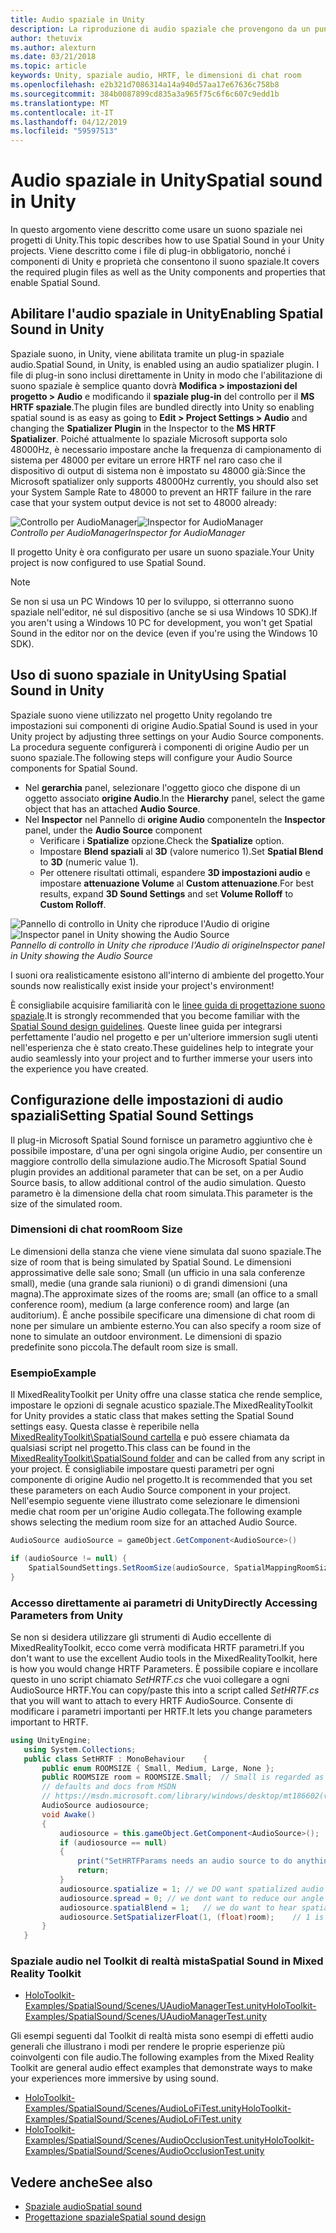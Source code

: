 ```yaml
---
title: Audio spaziale in Unity
description: La riproduzione di audio spaziale che provengono da un punto 3D specifico all'interno della scena Unity.
author: thetuvix
ms.author: alexturn
ms.date: 03/21/2018
ms.topic: article
keywords: Unity, spaziale audio, HRTF, le dimensioni di chat room
ms.openlocfilehash: e2b321d7086314a14a940d57aa17e67636c758b8
ms.sourcegitcommit: 384b0087899cd835a3a965f75c6f6c607c9edd1b
ms.translationtype: MT
ms.contentlocale: it-IT
ms.lasthandoff: 04/12/2019
ms.locfileid: "59597513"
---
```

# <a name="spatial-sound-in-unity"></a><span data-ttu-id="7bee5-104">Audio spaziale in Unity</span><span class="sxs-lookup"><span data-stu-id="7bee5-104">Spatial sound in Unity</span></span>

<span data-ttu-id="7bee5-105">In questo argomento viene descritto come usare un suono spaziale nei progetti di Unity.</span><span class="sxs-lookup"><span data-stu-id="7bee5-105">This topic describes how to use Spatial Sound in your Unity projects.</span></span> <span data-ttu-id="7bee5-106">Viene descritto come i file di plug-in obbligatorio, nonché i componenti di Unity e proprietà che consentono il suono spaziale.</span><span class="sxs-lookup"><span data-stu-id="7bee5-106">It covers the required plugin files as well as the Unity components and properties that enable Spatial Sound.</span></span>

## <a name="enabling-spatial-sound-in-unity"></a><span data-ttu-id="7bee5-107">Abilitare l'audio spaziale in Unity</span><span class="sxs-lookup"><span data-stu-id="7bee5-107">Enabling Spatial Sound in Unity</span></span>

<span data-ttu-id="7bee5-108">Spaziale suono, in Unity, viene abilitata tramite un plug-in spaziale audio.</span><span class="sxs-lookup"><span data-stu-id="7bee5-108">Spatial Sound, in Unity, is enabled using an audio spatializer plugin.</span></span> <span data-ttu-id="7bee5-109">I file di plug-in sono inclusi direttamente in Unity in modo che l'abilitazione di suono spaziale è semplice quanto dovrà **Modifica > impostazioni del progetto > Audio** e modificando il **spaziale plug-in** del controllo per il  **MS HRTF spaziale**.</span><span class="sxs-lookup"><span data-stu-id="7bee5-109">The plugin files are bundled directly into Unity so enabling spatial sound is as easy as going to **Edit > Project Settings > Audio** and changing the **Spatializer Plugin** in the Inspector to the **MS HRTF Spatializer**.</span></span> <span data-ttu-id="7bee5-110">Poiché attualmente lo spaziale Microsoft supporta solo 48000Hz, è necessario impostare anche la frequenza di campionamento di sistema per 48000 per evitare un errore HRTF nel raro caso che il dispositivo di output di sistema non è impostato su 48000 già:</span><span class="sxs-lookup"><span data-stu-id="7bee5-110">Since the Microsoft spatializer only supports 48000Hz currently, you should also set your System Sample Rate to 48000 to prevent an HRTF failure in the rare case that your system output device is not set to 48000 already:</span></span>

<span data-ttu-id="7bee5-111">![Controllo per AudioManager](images/audio-250px.png)</span><span class="sxs-lookup"><span data-stu-id="7bee5-111">![Inspector for AudioManager](images/audio-250px.png)</span></span><br>
<span data-ttu-id="7bee5-112">*Controllo per AudioManager*</span><span class="sxs-lookup"><span data-stu-id="7bee5-112">*Inspector for AudioManager*</span></span>

<span data-ttu-id="7bee5-113">Il progetto Unity è ora configurato per usare un suono spaziale.</span><span class="sxs-lookup"><span data-stu-id="7bee5-113">Your Unity project is now configured to use Spatial Sound.</span></span>

>[!NOTE]
><span data-ttu-id="7bee5-114">Se non si usa un PC Windows 10 per lo sviluppo, si otterranno suono spaziale nell'editor, né sul dispositivo (anche se si usa Windows 10 SDK).</span><span class="sxs-lookup"><span data-stu-id="7bee5-114">If you aren't using a Windows 10 PC for development, you won't get Spatial Sound in the editor nor on the device (even if you're using the Windows 10 SDK).</span></span>

## <a name="using-spatial-sound-in-unity"></a><span data-ttu-id="7bee5-115">Uso di suono spaziale in Unity</span><span class="sxs-lookup"><span data-stu-id="7bee5-115">Using Spatial Sound in Unity</span></span>

<span data-ttu-id="7bee5-116">Spaziale suono viene utilizzato nel progetto Unity regolando tre impostazioni sui componenti di origine Audio.</span><span class="sxs-lookup"><span data-stu-id="7bee5-116">Spatial Sound is used in your Unity project by adjusting three settings on your Audio Source components.</span></span> <span data-ttu-id="7bee5-117">La procedura seguente configurerà i componenti di origine Audio per un suono spaziale.</span><span class="sxs-lookup"><span data-stu-id="7bee5-117">The following steps will configure your Audio Source components for Spatial Sound.</span></span>
* <span data-ttu-id="7bee5-118">Nel **gerarchia** panel, selezionare l'oggetto gioco che dispone di un oggetto associato **origine Audio**.</span><span class="sxs-lookup"><span data-stu-id="7bee5-118">In the **Hierarchy** panel, select the game object that has an attached **Audio Source**.</span></span>
* <span data-ttu-id="7bee5-119">Nel **Inspector** nel Pannello di **origine Audio** componente</span><span class="sxs-lookup"><span data-stu-id="7bee5-119">In the **Inspector** panel, under the **Audio Source** component</span></span>
    * <span data-ttu-id="7bee5-120">Verificare i **Spatialize** opzione.</span><span class="sxs-lookup"><span data-stu-id="7bee5-120">Check the **Spatialize** option.</span></span>
    * <span data-ttu-id="7bee5-121">Impostare **Blend spaziali** al **3D** (valore numerico 1).</span><span class="sxs-lookup"><span data-stu-id="7bee5-121">Set **Spatial Blend** to **3D** (numeric value 1).</span></span>
    * <span data-ttu-id="7bee5-122">Per ottenere risultati ottimali, espandere **3D impostazioni audio** e impostare **attenuazione Volume** al **Custom attenuazione**.</span><span class="sxs-lookup"><span data-stu-id="7bee5-122">For best results, expand **3D Sound Settings** and set **Volume Rolloff** to **Custom Rolloff**.</span></span>

<span data-ttu-id="7bee5-123">![Pannello di controllo in Unity che riproduce l'Audio di origine](images/audiosource.png)</span><span class="sxs-lookup"><span data-stu-id="7bee5-123">![Inspector panel in Unity showing the Audio Source](images/audiosource.png)</span></span><br>
<span data-ttu-id="7bee5-124">*Pannello di controllo in Unity che riproduce l'Audio di origine*</span><span class="sxs-lookup"><span data-stu-id="7bee5-124">*Inspector panel in Unity showing the Audio Source*</span></span>

<span data-ttu-id="7bee5-125">I suoni ora realisticamente esistono all'interno di ambiente del progetto.</span><span class="sxs-lookup"><span data-stu-id="7bee5-125">Your sounds now realistically exist inside your project's environment!</span></span>

<span data-ttu-id="7bee5-126">È consigliabile acquisire familiarità con le [linee guida di progettazione suono spaziale](spatial-sound-design.md).</span><span class="sxs-lookup"><span data-stu-id="7bee5-126">It is strongly recommended that you become familiar with the [Spatial Sound design guidelines](spatial-sound-design.md).</span></span> <span data-ttu-id="7bee5-127">Queste linee guida per integrarsi perfettamente l'audio nel progetto e per un'ulteriore immersion sugli utenti nell'esperienza che è stato creato.</span><span class="sxs-lookup"><span data-stu-id="7bee5-127">These guidelines help to integrate your audio seamlessly into your project and to further immerse your users into the experience you have created.</span></span>

## <a name="setting-spatial-sound-settings"></a><span data-ttu-id="7bee5-128">Configurazione delle impostazioni di audio spaziali</span><span class="sxs-lookup"><span data-stu-id="7bee5-128">Setting Spatial Sound Settings</span></span>

<span data-ttu-id="7bee5-129">Il plug-in Microsoft Spatial Sound fornisce un parametro aggiuntivo che è possibile impostare, d'una per ogni singola origine Audio, per consentire un maggiore controllo della simulazione audio.</span><span class="sxs-lookup"><span data-stu-id="7bee5-129">The Microsoft Spatial Sound plugin provides an additional parameter that can be set, on a per Audio Source basis, to allow additional control of the audio simulation.</span></span> <span data-ttu-id="7bee5-130">Questo parametro è la dimensione della chat room simulata.</span><span class="sxs-lookup"><span data-stu-id="7bee5-130">This parameter is the size of the simulated room.</span></span>

### <a name="room-size"></a><span data-ttu-id="7bee5-131">Dimensioni di chat room</span><span class="sxs-lookup"><span data-stu-id="7bee5-131">Room Size</span></span>

<span data-ttu-id="7bee5-132">Le dimensioni della stanza che viene viene simulata dal suono spaziale.</span><span class="sxs-lookup"><span data-stu-id="7bee5-132">The size of room that is being simulated by Spatial Sound.</span></span> <span data-ttu-id="7bee5-133">Le dimensioni approssimative delle sale sono; Small (un ufficio in una sala conferenze small), medie (una grande sala riunioni) o di grandi dimensioni (una magna).</span><span class="sxs-lookup"><span data-stu-id="7bee5-133">The approximate sizes of the rooms are; small (an office to a small conference room), medium (a large conference room) and large (an auditorium).</span></span> <span data-ttu-id="7bee5-134">È anche possibile specificare una dimensione di chat room di none per simulare un ambiente esterno.</span><span class="sxs-lookup"><span data-stu-id="7bee5-134">You can also specify a room size of none to simulate an outdoor environment.</span></span> <span data-ttu-id="7bee5-135">Le dimensioni di spazio predefinite sono piccola.</span><span class="sxs-lookup"><span data-stu-id="7bee5-135">The default room size is small.</span></span>

### <a name="example"></a><span data-ttu-id="7bee5-136">Esempio</span><span class="sxs-lookup"><span data-stu-id="7bee5-136">Example</span></span>

<span data-ttu-id="7bee5-137">Il MixedRealityToolkit per Unity offre una classe statica che rende semplice, impostare le opzioni di segnale acustico spaziale.</span><span class="sxs-lookup"><span data-stu-id="7bee5-137">The MixedRealityToolkit for Unity provides a static class that makes setting the Spatial Sound settings easy.</span></span> <span data-ttu-id="7bee5-138">Questa classe è reperibile nella [MixedRealityToolkit\SpatialSound cartella](https://github.com/Microsoft/MixedRealityToolkit-Unity/tree/htk_release/Assets/HoloToolkit/SpatialSound) e può essere chiamata da qualsiasi script nel progetto.</span><span class="sxs-lookup"><span data-stu-id="7bee5-138">This class can be found in the [MixedRealityToolkit\SpatialSound folder](https://github.com/Microsoft/MixedRealityToolkit-Unity/tree/htk_release/Assets/HoloToolkit/SpatialSound) and can be called from any script in your project.</span></span> <span data-ttu-id="7bee5-139">È consigliabile impostare questi parametri per ogni componente di origine Audio nel progetto.</span><span class="sxs-lookup"><span data-stu-id="7bee5-139">It is recommended that you set these parameters on each Audio Source component in your project.</span></span> <span data-ttu-id="7bee5-140">Nell'esempio seguente viene illustrato come selezionare le dimensioni medie chat room per un'origine Audio collegata.</span><span class="sxs-lookup"><span data-stu-id="7bee5-140">The following example shows selecting the medium room size for an attached Audio Source.</span></span>

```cs
AudioSource audioSource = gameObject.GetComponent<AudioSource>()

if (audioSource != null) {
    SpatialSoundSettings.SetRoomSize(audioSource, SpatialMappingRoomSizes.Medium);
}
```

### <a name="directly-accessing-parameters-from-unity"></a><span data-ttu-id="7bee5-141">Accesso direttamente ai parametri di Unity</span><span class="sxs-lookup"><span data-stu-id="7bee5-141">Directly Accessing Parameters from Unity</span></span>

<span data-ttu-id="7bee5-142">Se non si desidera utilizzare gli strumenti di Audio eccellente di MixedRealityToolkit, ecco come verrà modificata HRTF parametri.</span><span class="sxs-lookup"><span data-stu-id="7bee5-142">If you don't want to use the excellent Audio tools in the MixedRealityToolkit, here is how you would change HRTF Parameters.</span></span> <span data-ttu-id="7bee5-143">È possibile copiare e incollare questo in uno script chiamato *SetHRTF.cs* che vuoi collegare a ogni AudioSource HRTF.</span><span class="sxs-lookup"><span data-stu-id="7bee5-143">You can copy/paste this into a script called *SetHRTF.cs* that you will want to attach to every HRTF AudioSource.</span></span> <span data-ttu-id="7bee5-144">Consente di modificare i parametri importanti per HRTF.</span><span class="sxs-lookup"><span data-stu-id="7bee5-144">It lets you change parameters important to HRTF.</span></span>

```cs
using UnityEngine;
   using System.Collections;
   public class SetHRTF : MonoBehaviour    {
       public enum ROOMSIZE { Small, Medium, Large, None };
       public ROOMSIZE room = ROOMSIZE.Small;  // Small is regarded as the "most average"
       // defaults and docs from MSDN
       // https://msdn.microsoft.com/library/windows/desktop/mt186602(v=vs.85).aspx
       AudioSource audiosource;
       void Awake()
       {
           audiosource = this.gameObject.GetComponent<AudioSource>();
           if (audiosource == null)
           {
               print("SetHRTFParams needs an audio source to do anything.");
               return;
           }
           audiosource.spatialize = 1; // we DO want spatialized audio
           audiosource.spread = 0; // we dont want to reduce our angle of hearing
           audiosource.spatialBlend = 1;   // we do want to hear spatialized audio
           audiosource.SetSpatializerFloat(1, (float)room);    // 1 is the roomsize param
       }
   }
```
### <a name="spatial-sound-in-mixed-reality-toolkit"></a><span data-ttu-id="7bee5-145">Spaziale audio nel Toolkit di realtà mista</span><span class="sxs-lookup"><span data-stu-id="7bee5-145">Spatial Sound in Mixed Reality Toolkit</span></span>
- [<span data-ttu-id="7bee5-146">HoloToolkit-Examples/SpatialSound/Scenes/UAudioManagerTest.unity</span><span class="sxs-lookup"><span data-stu-id="7bee5-146">HoloToolkit-Examples/SpatialSound/Scenes/UAudioManagerTest.unity</span></span>](https://github.com/Microsoft/MixedRealityToolkit-Unity/blob/htk_release/Assets/HoloToolkit-Examples/SpatialSound/Scenes/UAudioManagerTest.unity)

<span data-ttu-id="7bee5-147">Gli esempi seguenti dal Toolkit di realtà mista sono esempi di effetti audio generali che illustrano i modi per rendere le proprie esperienze più coinvolgenti con file audio.</span><span class="sxs-lookup"><span data-stu-id="7bee5-147">The following examples from the Mixed Reality Toolkit are general audio effect examples that demonstrate ways to make your experiences more immersive by using sound.</span></span>
- [<span data-ttu-id="7bee5-148">HoloToolkit-Examples/SpatialSound/Scenes/AudioLoFiTest.unity</span><span class="sxs-lookup"><span data-stu-id="7bee5-148">HoloToolkit-Examples/SpatialSound/Scenes/AudioLoFiTest.unity</span></span>](https://github.com/Microsoft/MixedRealityToolkit-Unity/blob/htk_release/Assets/HoloToolkit-Examples/SpatialSound/Scenes/AudioLoFiTest.unity)
- [<span data-ttu-id="7bee5-149">HoloToolkit-Examples/SpatialSound/Scenes/AudioOcclusionTest.unity</span><span class="sxs-lookup"><span data-stu-id="7bee5-149">HoloToolkit-Examples/SpatialSound/Scenes/AudioOcclusionTest.unity</span></span>](https://github.com/Microsoft/MixedRealityToolkit-Unity/blob/htk_release/Assets/HoloToolkit-Examples/SpatialSound/Scenes/AudioOcclusionTest.unity)

## <a name="see-also"></a><span data-ttu-id="7bee5-150">Vedere anche</span><span class="sxs-lookup"><span data-stu-id="7bee5-150">See also</span></span>
* [<span data-ttu-id="7bee5-151">Spaziale audio</span><span class="sxs-lookup"><span data-stu-id="7bee5-151">Spatial sound</span></span>](spatial-sound.md)
* [<span data-ttu-id="7bee5-152">Progettazione spaziale</span><span class="sxs-lookup"><span data-stu-id="7bee5-152">Spatial sound design</span></span>](spatial-sound-design.md)
